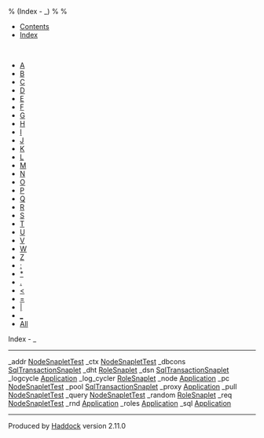 % (Index - \_)
% 
% 

-   [Contents](index.html)
-   [Index](doc-index.html)

 

-   [A](doc-index-A.html)
-   [B](doc-index-B.html)
-   [C](doc-index-C.html)
-   [D](doc-index-D.html)
-   [E](doc-index-E.html)
-   [F](doc-index-F.html)
-   [G](doc-index-G.html)
-   [H](doc-index-H.html)
-   [I](doc-index-I.html)
-   [J](doc-index-J.html)
-   [K](doc-index-K.html)
-   [L](doc-index-L.html)
-   [M](doc-index-M.html)
-   [N](doc-index-N.html)
-   [O](doc-index-O.html)
-   [P](doc-index-P.html)
-   [Q](doc-index-Q.html)
-   [R](doc-index-R.html)
-   [S](doc-index-S.html)
-   [T](doc-index-T.html)
-   [U](doc-index-U.html)
-   [V](doc-index-V.html)
-   [W](doc-index-W.html)
-   [Z](doc-index-Z.html)
-   [:](doc-index-58.html)
-   [\*](doc-index-42.html)
-   [.](doc-index-46.html)
-   [\<](doc-index-60.html)
-   [=](doc-index-61.html)
-   [|](doc-index-124.html)
-   [\_](doc-index-95.html)
-   [All](doc-index-All.html)

Index - \_

  --------------- ---------------------------------------------------------------
  \_addr          [NodeSnapletTest](NodeSnapletTest.html#v:_addr)
  \_ctx           [NodeSnapletTest](NodeSnapletTest.html#v:_ctx)
  \_dbcons        [SqlTransactionSnaplet](SqlTransactionSnaplet.html#v:_dbcons)
  \_dht           [RoleSnaplet](RoleSnaplet.html#v:_dht)
  \_dsn           [SqlTransactionSnaplet](SqlTransactionSnaplet.html#v:_dsn)
  \_logcycle      [Application](Application.html#v:_logcycle)
  \_log\_cycler   [RoleSnaplet](RoleSnaplet.html#v:_log_cycler)
  \_node          [Application](Application.html#v:_node)
  \_pc            [NodeSnapletTest](NodeSnapletTest.html#v:_pc)
  \_pool          [SqlTransactionSnaplet](SqlTransactionSnaplet.html#v:_pool)
  \_proxy         [Application](Application.html#v:_proxy)
  \_pull          [NodeSnapletTest](NodeSnapletTest.html#v:_pull)
  \_query         [NodeSnapletTest](NodeSnapletTest.html#v:_query)
  \_random        [RoleSnaplet](RoleSnaplet.html#v:_random)
  \_req           [NodeSnapletTest](NodeSnapletTest.html#v:_req)
  \_rnd           [Application](Application.html#v:_rnd)
  \_roles         [Application](Application.html#v:_roles)
  \_sql           [Application](Application.html#v:_sql)
  --------------- ---------------------------------------------------------------

Produced by [Haddock](http://www.haskell.org/haddock/) version 2.11.0
